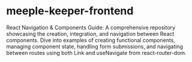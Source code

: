 # meeple-keeper-frontend
React Navigation &amp; Components Guide: A comprehensive repository showcasing the creation, integration, and navigation between React components. Dive into examples of creating functional components, managing component state, handling form submissions, and navigating between routes using both Link and useNavigate from react-router-dom.
